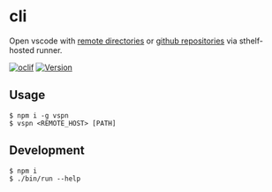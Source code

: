 # cli

Open vscode with [remote directories](https://code.visualstudio.com/docs/remote/ssh) or [github repositories](https://marketplace.visualstudio.com/items?itemName=github.remotehub) via sthelf-hosted runner.

[![oclif](https://img.shields.io/badge/cli-oclif-brightgreen.svg)](https://oclif.io)
[![Version](https://img.shields.io/npm/v/vspn.svg)](https://npmjs.org/package/vspn)

## Usage

```sh-session
$ npm i -g vspn
$ vspn <REMOTE_HOST> [PATH]
```

## Development

```sh-session
$ npm i
$ ./bin/run --help
```
